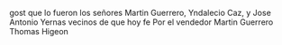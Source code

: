 gost que lo fueron los señores Martin Guerrero, Yndalecio Caz,
y Jose Antonio Yernas vecinos de que hoy fe
Por el vendedor Martin Guerrero
Thomas Higeon